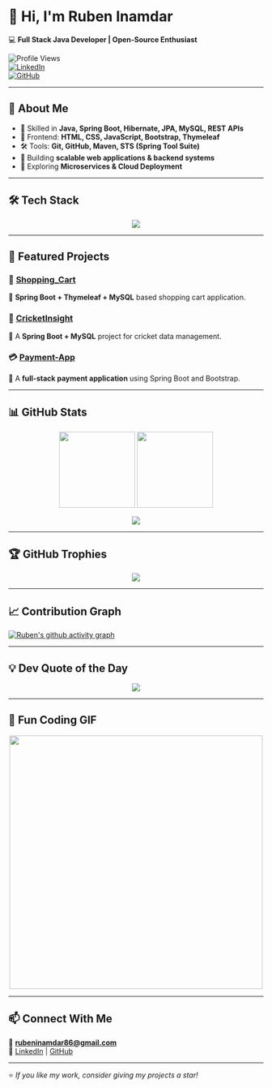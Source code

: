 # 👋 Hi, I'm Ruben Inamdar  
💻 **Full Stack Java Developer | Open-Source Enthusiast**  

![Profile Views](https://komarev.com/ghpvc/?username=CodeByRubenInamdar&color=blue)  
[![LinkedIn](https://img.shields.io/badge/LinkedIn-Ruben%20Inamdar-blue?logo=linkedin)](https://www.linkedin.com/in/ruben-inamdar)  
[![GitHub](https://img.shields.io/badge/GitHub-CodeByRubenInamdar-black?logo=github)](https://github.com/CodeByRubenInamdar)  

---

## 🚀 About Me
- 🔹 Skilled in **Java, Spring Boot, Hibernate, JPA, MySQL, REST APIs**  
- 🎨 Frontend: **HTML, CSS, JavaScript, Bootstrap, Thymeleaf**  
- 🛠️ Tools: **Git, GitHub, Maven, STS (Spring Tool Suite)**  
- 🚀 Building **scalable web applications & backend systems**  
- 🌱 Exploring **Microservices & Cloud Deployment**  

---

## 🛠️ Tech Stack  
<p align="center">
  <img src="https://skillicons.dev/icons?i=java,spring,mysql,hibernate,html,css,js,bootstrap,git,maven" />
</p>

---

## 📂 Featured Projects  

### 🛒 [Shopping_Cart](https://github.com/CodeByRubenInamdar/SaiVijayArt-s-E-commerce-web-site)  
📌 **Spring Boot + Thymeleaf + MySQL** based shopping cart application.  

### 🏏 [CricketInsight](https://github.com/CodeByRubenInamdar/CricketInsight)  
📌 A **Spring Boot + MySQL** project for cricket data management.  

### 💳 [Payment-App](https://github.com/CodeByRubenInamdar/PayApp)  
📌 A **full-stack payment application** using Spring Boot and Bootstrap.  

---

## 📊 GitHub Stats  
<p align="center">
  <img src="https://github-readme-stats.vercel.app/api?username=CodeByRubenInamdar&show_icons=true&theme=radical" height="150">
  <img src="https://github-readme-stats.vercel.app/api/top-langs/?username=CodeByRubenInamdar&layout=compact&theme=radical" height="150">
</p>

<p align="center">
  <img src="https://streak-stats.demolab.com?user=CodeByRubenInamdar&theme=radical&hide_border=true" />
</p>

---

## 🏆 GitHub Trophies  
<p align="center">
  <img src="https://github-profile-trophy.vercel.app/?username=CodeByRubenInamdar&theme=radical&no-frame=true&margin-w=15" />
</p>

---

## 📈 Contribution Graph  
[![Ruben's github activity graph](https://github-readme-activity-graph.vercel.app/graph?username=CodeByRubenInamdar&theme=react-dark)](https://github.com/ashutosh00710/github-readme-activity-graph)  

---

## 💡 Dev Quote of the Day  
<p align="center">
  <img src="https://quotes-github-readme.vercel.app/api?type=horizontal&theme=radical" />
</p>

---

## 🎯 Fun Coding GIF  
<p align="center">
  <img src="https://media.giphy.com/media/qgQUggAC3Pfv687qPC/giphy.gif" width="500" />
</p>

---

## 📫 Connect With Me  
📧 **rubeninamdar86@gmail.com**  
🔗 [LinkedIn](https://www.linkedin.com/in/ruben-inamdar) | [GitHub](https://github.com/CodeByRubenInamdar)

---

⭐ *If you like my work, consider giving my projects a star!*
